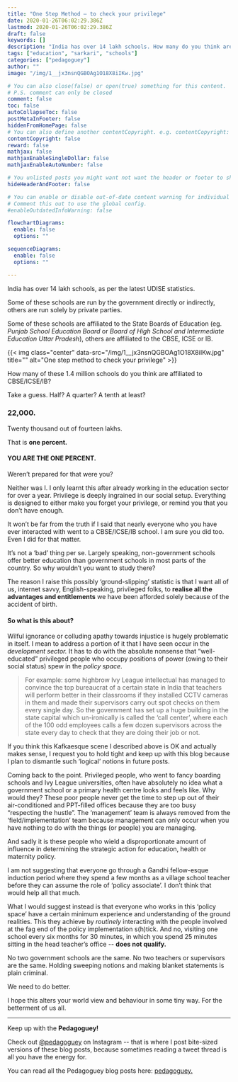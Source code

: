 ```yaml
---
title: "One Step Method — to check your privilege"
date: 2020-01-26T06:02:29.386Z
lastmod: 2020-01-26T06:02:29.386Z
draft: false
keywords: []
description: "India has over 14 lakh schools. How many do you think are affiliated to the CBSE or ICSE?"
tags: ["education", "sarkari", "schools"]
categories: ["pedagoguey"]
author: ""
image: "/img/1__jx3nsnQGBOAg1O18X8iIKw.jpg"

# You can also close(false) or open(true) something for this content.
# P.S. comment can only be closed
comment: false
toc: false
autoCollapseToc: false
postMetaInFooter: false
hiddenFromHomePage: false
# You can also define another contentCopyright. e.g. contentCopyright: "This is another copyright."
contentCopyright: false
reward: false
mathjax: false
mathjaxEnableSingleDollar: false
mathjaxEnableAutoNumber: false

# You unlisted posts you might want not want the header or footer to show
hideHeaderAndFooter: false

# You can enable or disable out-of-date content warning for individual post.
# Comment this out to use the global config.
#enableOutdatedInfoWarning: false

flowchartDiagrams:
  enable: false
  options: ""

sequenceDiagrams: 
  enable: false
  options: ""

---
```

India has over 14 lakh schools, as per the latest UDISE statistics.

Some of these schools are run by the government directly or indirectly, others are run solely by private parties.
<!--more-->

Some of these schools are affiliated to the State Boards of Education (eg. _Punjab School Education Board_ or _Board of High School and Intermediate Education Uttar Pradesh_), others are affiliated to the CBSE, ICSE or IB.

{{< img class="center" data-src="/img/1__jx3nsnQGBOAg1O18X8iIKw.jpg" title="" alt="One step method to check your privilege" >}}

How many of these 1.4 million schools do you think are affiliated to CBSE/ICSE/IB?

Take a guess. Half? A quarter? A tenth at least?

### 22,000.

Twenty thousand out of fourteen lakhs.

That is **one percent.**

#### **YOU ARE THE ONE PERCENT.**

Weren’t prepared for that were you?

Neither was I. I only learnt this after already working in the education sector for over a year. Privilege is deeply ingrained in our social setup. Everything is designed to either make you forget your privilege, or remind you that you don’t have enough.

It won’t be far from the truth if I said that nearly everyone who you have ever interacted with went to a CBSE/ICSE/IB school. I am sure you did too. Even I did for that matter.

It’s not a ‘bad’ thing per se. Largely speaking, non-government schools offer better education than government schools in most parts of the country. So why wouldn’t you want to study there?

The reason I raise this possibly ‘ground-slipping’ statistic is that I want all of us, internet savvy, English-speaking, privileged folks, to **realise all the advantages and entitlements** we have been afforded solely because of the accident of birth.

#### So what is this about?

Wilful ignorance or colluding apathy towards injustice is hugely problematic in itself. I mean to address a portion of it that I have seen occur in the _development sector._ It has to do with the absolute nonsense that “well-educated” privileged people who occupy positions of power (owing to their social status) spew in the _policy space_.

> For example: some highbrow Ivy League intellectual has managed to convince the top bureaucrat of a certain state in India that teachers will perform better in their classrooms if they installed CCTV cameras in them and made their supervisors carry out spot checks on them every single day. So the government has set up a huge building in the state capital which un-ironically is called the ‘call center’, where each of the 100 odd employees calls a few dozen supervisors across the state every day to check that they are doing their job or not.

If you think this Kafkaesque scene I described above is OK and actually makes sense, I request you to hold tight and keep up with this blog because I plan to dismantle such ‘logical’ notions in future posts.

Coming back to the point. Privileged people, who went to fancy boarding schools and Ivy League universities, often have absolutely no idea what a government school or a primary health centre looks and feels like. Why would they? These poor people never get the time to step up out of their air-conditioned and PPT-filled offices because they are too busy “respecting the hustle”. The ‘management’ team is always removed from the ‘field/implementation’ team because management can only occur when you have nothing to do with the things (or people) you are managing.

And sadly it is these people who wield a disproportionate amount of influence in determining the strategic action for education, health or maternity policy.

I am not suggesting that everyone go through a Gandhi fellow-esque induction period where they spend a few months as a village school teacher before they can assume the role of ‘policy associate’. I don’t think that would help all that much.

What I would suggest instead is that everyone who works in this ‘policy space’ have a certain minimum experience and understanding of the ground realities. This they achieve by _routinely_ interacting with the people involved at the fag end of the policy implementation s(h)tick. And no, visiting one school every six months for 30 minutes, in which you spend 25 minutes sitting in the head teacher’s office -- **does not qualify.**

No two government schools are the same. No two teachers or supervisors are the same. Holding sweeping notions and making blanket statements is plain criminal.

We need to do better.

I hope this alters your world view and behaviour in some tiny way. For the betterment of us all.

---

Keep up with the **Pedagoguey!**

Check out [@pedagoguey](https://www.instagram.com/pedagoguey/) on Instagram -- that is where I post bite-sized versions of these blog posts, because sometimes reading a tweet thread is all you have the energy for.

You can read all the Pedagoguey blog posts here: [pedagoguey.](/categories/pedagoguey/)